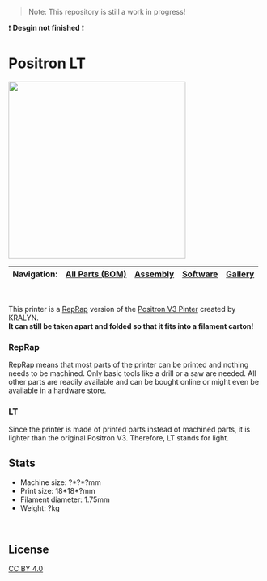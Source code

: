 > Note: This repository is still a work in progress!

:exclamation: **Desgin not finished** :exclamation:

# Positron LT

<img src="https://user-images.githubusercontent.com/35639879/211760379-3e9ea957-46ea-49e6-94e3-4d412e4e3aec.png" width="350" height="350">

| **Navigation:**| [All Parts (BOM)](/Parts) | [Assembly](/Assembly) | [Software](/Software) | [Gallery](/Gallery) | 
| --- | --- | --- | --- | --- |

<br>

This printer is a [RepRap](https://reprap.org/wiki/RepRap) version of the [Positron V3 Pinter](https://github.com/KRALYN/PositronV3) created by KRALYN.<br>**It can still be taken apart and folded so that it fits into a filament carton!**

### RepRap
RepRap means that most parts of the printer can be printed and nothing needs to be machined. Only basic tools like a drill or a saw are needed. All other parts are readily available and can be bought online or might even be available in a hardware store.


### LT
Since the printer is made of printed parts instead of machined parts, it is lighter than the original Positron V3. Therefore, LT stands for light.


## Stats

- Machine size: ?\*?\*?mm
- Print size: 18\*18\*?mm
- Filament diameter: 1.75mm
- Weight: ?kg

<br>

## License
[CC BY 4.0](https://creativecommons.org/licenses/by/4.0/)
